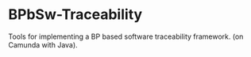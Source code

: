 # BPbSw-Traceability
Tools for implementing a BP based software traceability framework. (on Camunda with Java). 
